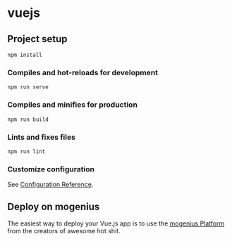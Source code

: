 # vuejs

## Project setup
```
npm install
```

### Compiles and hot-reloads for development
```
npm run serve
```

### Compiles and minifies for production
```
npm run build
```

### Lints and fixes files
```
npm run lint
```

### Customize configuration
See [Configuration Reference](https://cli.vuejs.org/config/).


## Deploy on mogenius

The easiest way to deploy your Vue.js app is to use the [mogenius Platform](https://mogenius.com) from the creators of awesome hot shit.